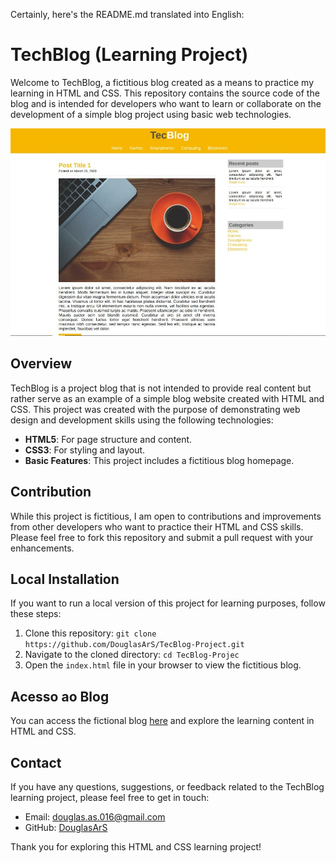 Certainly, here's the README.md translated into English:

# TechBlog (Learning Project)

Welcome to TechBlog, a fictitious blog created as a means to practice my learning in HTML and CSS. This repository contains the source code of the blog and is intended for developers who want to learn or collaborate on the development of a simple blog project using basic web technologies.

![TechBlog Screenshot](images/overview.jpeg)

## Overview

TechBlog is a project blog that is not intended to provide real content but rather serve as an example of a simple blog website created with HTML and CSS. This project was created with the purpose of demonstrating web design and development skills using the following technologies:

- **HTML5**: For page structure and content.
- **CSS3**: For styling and layout.
- **Basic Features**: This project includes a fictitious blog homepage.

## Contribution

While this project is fictitious, I am open to contributions and improvements from other developers who want to practice their HTML and CSS skills. Please feel free to fork this repository and submit a pull request with your enhancements.

## Local Installation

If you want to run a local version of this project for learning purposes, follow these steps:

1. Clone this repository: `git clone https://github.com/DouglasArS/TecBlog-Project.git`
2. Navigate to the cloned directory: `cd TecBlog-Projec`
3. Open the `index.html` file in your browser to view the fictitious blog.


## Acesso ao Blog

You can access the fictional blog [here](https://douglasars.github.io/TecBlog-Project/) and explore the learning content in HTML and CSS.


## Contact

If you have any questions, suggestions, or feedback related to the TechBlog learning project, please feel free to get in touch:

- Email: douglas.as.016@gmail.com
- GitHub: [DouglasArS](https://github.com/DouglasArS)

Thank you for exploring this HTML and CSS learning project!